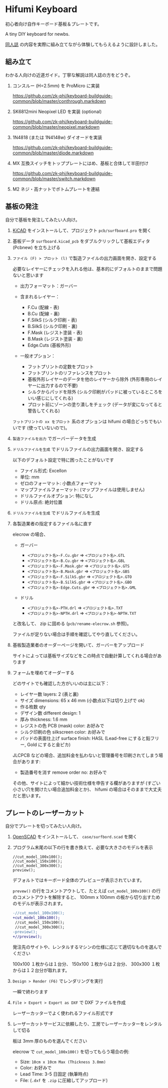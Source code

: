 # Hifumi Keyboard

初心者向け自作キーボード基板＆プレートです。

A tiny DIY keyboard for newbs.

[同人誌](https://riconken.bitbucket.io/hifumi/) の内容を実際に組み立てながら体験してもらえるように設計しました。

## 組み立て

わかる人向けの近道ガイド。丁寧な解説は同人誌の方をどうぞ。

1. コンスルー (H=2.5mm) を ProMicro に実装

   https://github.com/zk-phi/keyboard-buildguide-common/blob/master/conthrough.markdown

2. SK6812mini Neopixel LED を実装 (optional)

   https://github.com/zk-phi/keyboard-buildguide-common/blob/master/neopixel.markdown

3. 1N4818 (または 1N4148w) ダイオードを実装

   https://github.com/zk-phi/keyboard-buildguide-common/blob/master/diode.markdown

4. MX 互換スイッチをトッププレートにはめ、基板と合体して半田付け

   https://github.com/zk-phi/keyboard-buildguide-common/blob/master/switch.markdown

5. M2 ネジ・高ナットでボトムプレートを連結

## 基板の発注

自分で基板を発注してみたい人向け。

1. [KiCAD](https://kicad.org/) をインストールして、プロジェクト `pcb/surfboard.pro` を開く

2. 基板データ `surfboard.kicad_pcb` をダブルクリックして基板エディタ (Pcbnew) を立ち上げる

3. `ファイル (F) > プロット (l)` で製造ファイルの出力画面を開き、設定する

   必要なレイヤーにチェックを入れる他は、基本的にデフォルトのままで問題ないと思います

   - 出力フォーマット：ガーバー

   - 含まれるレイヤー：
     - F.Cu (配線 - 表)
     - B.Cu (配線 - 裏)
     - F.SilkS (シルク印刷 - 表)
     - B.SilkS (シルク印刷 - 裏)
     - F.Mask (レジスト塗装 - 表)
     - B.Mask (レジスト塗装 - 裏)
     - Edge.Cuts (基板外形)

   - 一般オプション：
     - フットプリントの定数をプロット
     - フットプリントのリファレンスをプロット
     - 基板外形レイヤーのデータを他のレイヤーから除外 (外形専用のレイヤーに出力するので不要)
     - シルクからパッドを除外 (シルク印刷がパッドに被っているところをいい感じにしてくれる)
     - プロット前にゾーンの塗り潰しをチェック (データが変になってると警告してくれる)

   `フットプリントの xx をプロット` 系のオプションは hifumi の場合どっちでもいいです (使っていないので)。

4. `製造ファイルを出力` でガーバーデータを生成

5. `ドリルファイルを生成` でドリルファイルの出力画面を開き、設定する

   以下のデフォルト設定で特に困ったことがないです

   - ファイル形式: Excellon
   - 単位:  mm
   - ゼロのフォーマット: 小数点フォーマット
   - マップファイルフォーマット: (マップファイルは使用しません)
   - ドリルファイルオプション: 特になし
   - ドリル原点: 絶対位置

6. `ドリルファイルを生成` でドリルファイルを生成

7. 各製造業者の指定するファイル名に直す

   elecrow の場合、

   - ガーバー
     - `<プロジェクト名>-F.Cu.gbr` => `<プロジェクト名>.GTL`
     - `<プロジェクト名>-B.Cu.gbr` => `<プロジェクト名>.GBL`
     - `<プロジェクト名>-F.Mask.gbr` => `<プロジェクト名>.GTS`
     - `<プロジェクト名>-B.Mask.gbr` => `<プロジェクト名>.GBS`
     - `<プロジェクト名>-F.SilkS.gbr` => `<プロジェクト名>.GTO`
     - `<プロジェクト名>-B.SilkS.gbr` => `<プロジェクト名>.GBO`
     - `<プロジェクト名>-Edge.Cuts.gbr` => `<プロジェクト名>.GML`

   - ドリル
     - `<プロジェクト名>-PTH.drl` => `<プロジェクト名>.TXT`
     - `<プロジェクト名>-NPTH.drl` => `<プロジェクト名>-NPTH.TXT`

   と改名して、 zip に固める (`pcb/rename-elecrow.sh` 参照)。

   ファイルが足りない場合は手順を確認してやり直してください。

8. 基板製造業者のオーダーページを開いて、ガーバーをアップロード

   サイトによっては基板サイズなどをこの時点で自動計算してくれる場合があります

9. フォームを埋めてオーダーする

   どのサイトでも確認した方がいいのは主に以下：

   - レイヤー数 layers: 2 (表と裏)
   - サイズ dimensions: 65 x 46 mm (小数点以下は切り上げで ok)
   - 作る枚数 qty
   - デザイン数 different design: 1
   - 厚み thickness: 1.6 mm
   - レジストの色 PCB (mask) color: お好みで
   - シルク印刷の色 silkscreen color: お好みで
   - パッドの表面仕上げ surface finish: HASL (Lead-free にすると鉛フリー, Gold にすると金ピカ)

   JLCPCB などの場合、追加料金を払わないと管理番号を印刷されてしまう場合があります:

   - 製造番号を消す remove order no: お好みで

   その他、サイトによって細かい技術仕様を申告する欄がありますが (すごい小さい穴を開けたい場合追加料金とか)、 hifumi の場合はそのままで大丈夫だと思います。

## プレートのレーザーカット

自分でプレートを切ってみたい人向け。

1. [OpenSCAD](https://www.openscad.org/) をインストールして、 `case/surfbord.scad` を開く

2. プログラム末尾の以下の行を書き換えて、必要な大きさのモデルを表示

   ```scad
   //cut_model_100x100();
   //cut_model_150x100();
   //cut_model_300x300();
   preview();
   ```

   デフォルトではキーボード全体のプレビューが表示されています。

   `prevew()` の行をコメントアウトして、たとえば `cut_model_100x100()` の行のコメントアウトを解除すると、 100mm x 100mm の板から切り出すためのモデルが表示されます。

   ```diff
   -//cut_model_100x100();
   +cut_model_100x100();
    //cut_model_150x100();
    //cut_model_300x300();
   -preview();
   +//preview();
   ```

   発注先のサイトや、レンタルするマシンの仕様に応じて適切なものを選んでください

   100x100 １枚からは１台分、 150x100 １枚からは２台分、 300x300 １枚からは１２台分が取れます。

3. `Design > Render (F6)` でレンダリングを実行

   一瞬で終わります

4. `File > Export > Export as DXF` で DXF ファイルを作成

   レーザーカッターでよく使われるファイル形式です

5. レーザーカットサービスに依頼したり、工房でレーザーカッターをレンタルして切る

   板は 3mm 厚のものを選んでください

   elecrow で `cut_model_100x100()` を切ってもらう場合の例:

   - Size: `10cm x 10cm Max (Thickness 3.0mm)`
   - Color: お好みで
   - Lead Time: 3-5 日固定 (執筆時点)
   - File: (`.dxf` を `.zip` に圧縮してアップロード)
